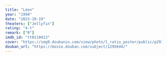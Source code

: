 ```yaml
---
title: "Léon"
year: "1994"
date: "2023-10-19"
theaters: ["Jellyfin"]
rating: "4-t"
remark: ["R"]
imdb_id: "tt0110413"
cover: "https://img9.doubanio.com/view/photo/l_ratio_poster/public/p2913554676.jpg"
douban_url: "https://movie.douban.com/subject/1295644/"
---
```

